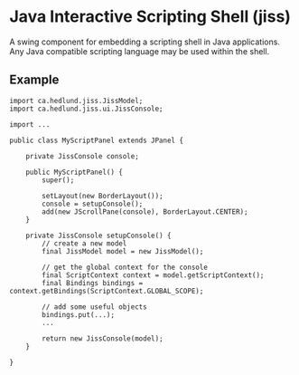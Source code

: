 # Java Interactive Scripting Shell (jiss)

A swing component for embedding a scripting shell in Java
applications.  Any Java compatible scripting language may
be used within the shell.

## Example

```
import ca.hedlund.jiss.JissModel;
import ca.hedlund.jiss.ui.JissConsole;

import ...

public class MyScriptPanel extends JPanel {

	private JissConsole console;
	
	public MyScriptPanel() {
		super();
		
		setLayout(new BorderLayout());
		console = setupConsole();
		add(new JScrollPane(console), BorderLayout.CENTER);
	}
	
	private JissConsole setupConsole() {
		// create a new model
		final JissModel model = new JissModel();
		
		// get the global context for the console
		final ScriptContext context = model.getScriptContext();
		final Bindings bindings = context.getBindings(ScriptContext.GLOBAL_SCOPE);
		
		// add some useful objects
		bindings.put(...);
		...
		
		return new JissConsole(model);
	}

}
```
